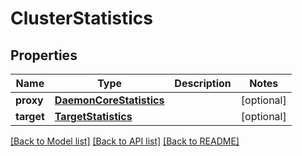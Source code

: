 # ClusterStatistics

## Properties
Name | Type | Description | Notes
------------ | ------------- | ------------- | -------------
**proxy** | [**DaemonCoreStatistics**](DaemonCoreStatistics.md) |  | [optional] 
**target** | [**TargetStatistics**](TargetStatistics.md) |  | [optional] 

[[Back to Model list]](../README.md#documentation-for-models) [[Back to API list]](../README.md#documentation-for-api-endpoints) [[Back to README]](../README.md)


